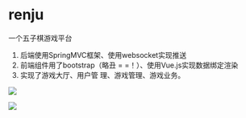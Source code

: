# renju
一个五子棋游戏平台


1. 后端使用SpringMVC框架、使用websocket实现推送
2. 前端组件用了bootstrap（略丑 = =！）、使用Vue.js实现数据绑定渲染
3. 实现了游戏大厅、用户管 理、游戏管理、游戏业务。


![](https://raw.githubusercontent.com/majiaji/renju/master/screenshots/1.png)


![](https://raw.githubusercontent.com/majiaji/renju/master/screenshots/2.png)
